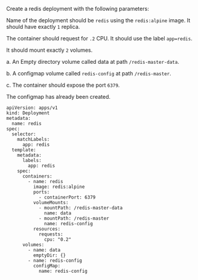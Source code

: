 Create a redis deployment with the following parameters:

Name of the deployment should be `redis` using the `redis:alpine` image. It should have exactly `1` replica.

The container should request for `.2` CPU. It should use the label `app=redis`.

It should mount exactly `2` volumes.

a. An Empty directory volume called data at path `/redis-master-data`.

b. A configmap volume called `redis-config` at path `/redis-master`.

c. The container should expose the port `6379`.

The configmap has already been created.

```
apiVersion: apps/v1
kind: Deployment
metadata:
  name: redis
spec:
  selector:
    matchLabels:
      app: redis
  template:
    metadata:
      labels:
        app: redis
    spec:
      containers:
        - name: redis
          image: redis:alpine
          ports:
            - containerPort: 6379
          volumeMounts:
            - mountPath: /redis-master-data
              name: data
            - mountPath: /redis-master
              name: redis-config
          resources:
            requests:
              cpu: "0.2"
      volumes:
        - name: data
          emptyDir: {}
        - name: redis-config
          configMap:
            name: redis-config
```
